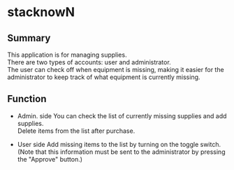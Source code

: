 # stacknowN

## Summary

This application is for managing supplies.<br>
There are two types of accounts: user and administrator.<br>
The user can check off when equipment is missing, making it easier for the administrator to keep track of what equipment is currently missing.<br>

## Function

* Admin. side
You can check the list of currently missing supplies and add supplies.<br>
Delete items from the list after purchase.

* User side
Add missing items to the list by turning on the toggle switch.<br>
(Note that this information must be sent to the administrator by pressing the "Approve" button.)
